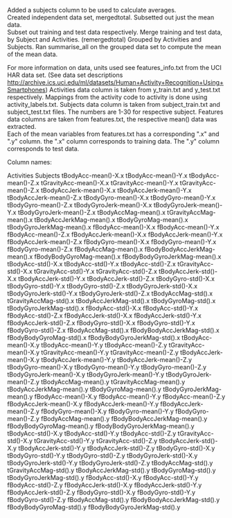 Added a subjects column to be used to calculate averages.  
Created independent data set, mergedtotal.
Subsetted out just the mean data.  
Subset out training and test data respectively.
Merge training and test data, by Subject and Activities.  (remergedtotal)
Grouped by Activities and Subjects.
Ran summarise_all on the grouped data set to compute the mean of the mean data.  

For more information on data, units used see features_info.txt from the UCI HAR data set. (See data set descriptions http://archive.ics.uci.edu/ml/datasets/Human+Activity+Recognition+Using+Smartphones)
Activities data column is taken from y_train.txt and y_test.txt respectively.  Mappings from the activity code to activity is done using activity_labels.txt.
Subjects data column is taken from subject_train.txt and subject_test.txt files.  The numbers are 1-30 for respective subject. 
Features data columns are taken from features.txt, the respective mean() data was extracted.  
Each of the mean variables from features.txt has a corresponding ".x" and ".y" column.  the ".x" column corresponds to training data.  The ".y" column corresponds to test data.

Column names:

Activities
Subjects
tBodyAcc-mean()-X.x
tBodyAcc-mean()-Y.x
tBodyAcc-mean()-Z.x
tGravityAcc-mean()-X.x
tGravityAcc-mean()-Y.x
tGravityAcc-mean()-Z.x
tBodyAccJerk-mean()-X.x
tBodyAccJerk-mean()-Y.x
tBodyAccJerk-mean()-Z.x
tBodyGyro-mean()-X.x
tBodyGyro-mean()-Y.x
tBodyGyro-mean()-Z.x
tBodyGyroJerk-mean()-X.x
tBodyGyroJerk-mean()-Y.x
tBodyGyroJerk-mean()-Z.x
tBodyAccMag-mean().x
tGravityAccMag-mean().x
tBodyAccJerkMag-mean().x
tBodyGyroMag-mean().x
tBodyGyroJerkMag-mean().x
fBodyAcc-mean()-X.x
fBodyAcc-mean()-Y.x
fBodyAcc-mean()-Z.x
fBodyAccJerk-mean()-X.x
fBodyAccJerk-mean()-Y.x
fBodyAccJerk-mean()-Z.x
fBodyGyro-mean()-X.x
fBodyGyro-mean()-Y.x
fBodyGyro-mean()-Z.x
fBodyAccMag-mean().x
fBodyBodyAccJerkMag-mean().x
fBodyBodyGyroMag-mean().x
fBodyBodyGyroJerkMag-mean().x
tBodyAcc-std()-X.x
tBodyAcc-std()-Y.x
tBodyAcc-std()-Z.x
tGravityAcc-std()-X.x
tGravityAcc-std()-Y.x
tGravityAcc-std()-Z.x
tBodyAccJerk-std()-X.x
tBodyAccJerk-std()-Y.x
tBodyAccJerk-std()-Z.x
tBodyGyro-std()-X.x
tBodyGyro-std()-Y.x
tBodyGyro-std()-Z.x
tBodyGyroJerk-std()-X.x
tBodyGyroJerk-std()-Y.x
tBodyGyroJerk-std()-Z.x
tBodyAccMag-std().x
tGravityAccMag-std().x
tBodyAccJerkMag-std().x
tBodyGyroMag-std().x
tBodyGyroJerkMag-std().x
fBodyAcc-std()-X.x
fBodyAcc-std()-Y.x
fBodyAcc-std()-Z.x
fBodyAccJerk-std()-X.x
fBodyAccJerk-std()-Y.x
fBodyAccJerk-std()-Z.x
fBodyGyro-std()-X.x
fBodyGyro-std()-Y.x
fBodyGyro-std()-Z.x
fBodyAccMag-std().x
fBodyBodyAccJerkMag-std().x
fBodyBodyGyroMag-std().x
fBodyBodyGyroJerkMag-std().x
tBodyAcc-mean()-X.y
tBodyAcc-mean()-Y.y
tBodyAcc-mean()-Z.y
tGravityAcc-mean()-X.y
tGravityAcc-mean()-Y.y
tGravityAcc-mean()-Z.y
tBodyAccJerk-mean()-X.y
tBodyAccJerk-mean()-Y.y
tBodyAccJerk-mean()-Z.y
tBodyGyro-mean()-X.y
tBodyGyro-mean()-Y.y
tBodyGyro-mean()-Z.y
tBodyGyroJerk-mean()-X.y
tBodyGyroJerk-mean()-Y.y
tBodyGyroJerk-mean()-Z.y
tBodyAccMag-mean().y
tGravityAccMag-mean().y
tBodyAccJerkMag-mean().y
tBodyGyroMag-mean().y
tBodyGyroJerkMag-mean().y
fBodyAcc-mean()-X.y
fBodyAcc-mean()-Y.y
fBodyAcc-mean()-Z.y
fBodyAccJerk-mean()-X.y
fBodyAccJerk-mean()-Y.y
fBodyAccJerk-mean()-Z.y
fBodyGyro-mean()-X.y
fBodyGyro-mean()-Y.y
fBodyGyro-mean()-Z.y
fBodyAccMag-mean().y
fBodyBodyAccJerkMag-mean().y
fBodyBodyGyroMag-mean().y
fBodyBodyGyroJerkMag-mean().y
tBodyAcc-std()-X.y
tBodyAcc-std()-Y.y
tBodyAcc-std()-Z.y
tGravityAcc-std()-X.y
tGravityAcc-std()-Y.y
tGravityAcc-std()-Z.y
tBodyAccJerk-std()-X.y
tBodyAccJerk-std()-Y.y
tBodyAccJerk-std()-Z.y
tBodyGyro-std()-X.y
tBodyGyro-std()-Y.y
tBodyGyro-std()-Z.y
tBodyGyroJerk-std()-X.y
tBodyGyroJerk-std()-Y.y
tBodyGyroJerk-std()-Z.y
tBodyAccMag-std().y
tGravityAccMag-std().y
tBodyAccJerkMag-std().y
tBodyGyroMag-std().y
tBodyGyroJerkMag-std().y
fBodyAcc-std()-X.y
fBodyAcc-std()-Y.y
fBodyAcc-std()-Z.y
fBodyAccJerk-std()-X.y
fBodyAccJerk-std()-Y.y
fBodyAccJerk-std()-Z.y
fBodyGyro-std()-X.y
fBodyGyro-std()-Y.y
fBodyGyro-std()-Z.y
fBodyAccMag-std().y
fBodyBodyAccJerkMag-std().y
fBodyBodyGyroMag-std().y
fBodyBodyGyroJerkMag-std().y





